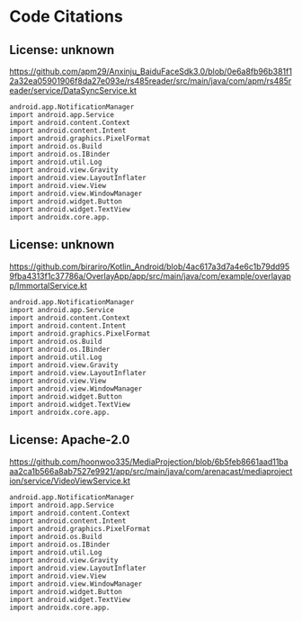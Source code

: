 # Code Citations

## License: unknown
https://github.com/apm29/Anxinju_BaiduFaceSdk3.0/blob/0e6a8fb96b381f12a32ea05901906f8da27e093e/rs485reader/src/main/java/com/apm/rs485reader/service/DataSyncService.kt

```
android.app.NotificationManager
import android.app.Service
import android.content.Context
import android.content.Intent
import android.graphics.PixelFormat
import android.os.Build
import android.os.IBinder
import android.util.Log
import android.view.Gravity
import android.view.LayoutInflater
import android.view.View
import android.view.WindowManager
import android.widget.Button
import android.widget.TextView
import androidx.core.app.
```


## License: unknown
https://github.com/birariro/Kotlin_Android/blob/4ac617a3d7a4e6c1b79dd959fba4313f1c37786a/OverlayApp/app/src/main/java/com/example/overlayapp/ImmortalService.kt

```
android.app.NotificationManager
import android.app.Service
import android.content.Context
import android.content.Intent
import android.graphics.PixelFormat
import android.os.Build
import android.os.IBinder
import android.util.Log
import android.view.Gravity
import android.view.LayoutInflater
import android.view.View
import android.view.WindowManager
import android.widget.Button
import android.widget.TextView
import androidx.core.app.
```


## License: Apache-2.0
https://github.com/hoonwoo335/MediaProjection/blob/6b5feb8661aad11baaa2ca1b566a8ab7527e9921/app/src/main/java/com/arenacast/mediaprojection/service/VideoViewService.kt

```
android.app.NotificationManager
import android.app.Service
import android.content.Context
import android.content.Intent
import android.graphics.PixelFormat
import android.os.Build
import android.os.IBinder
import android.util.Log
import android.view.Gravity
import android.view.LayoutInflater
import android.view.View
import android.view.WindowManager
import android.widget.Button
import android.widget.TextView
import androidx.core.app.
```

